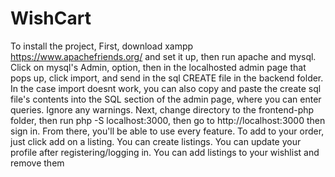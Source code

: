 # WishCart
To install the project,
First, download xampp https://www.apachefriends.org/ and set it up, then run apache and mysql. Click on mysql's Admin, option, then in the localhosted admin page that pops up, click import, and send in the sql CREATE file in the backend folder. In the case import doesnt work, you can also copy and paste the create sql file's contents into the SQL section of the admin page, where you can enter queries. Ignore any warnings.
Next, change directory to the frontend-php folder, then run php -S localhost:3000, then go to http://localhost:3000 then sign in.
From there, you'll be able to use every feature. To add to your order, just click add on a listing. You can create listings. You can update your profile after registering/logging in. You can add listings to your wishlist and remove them

